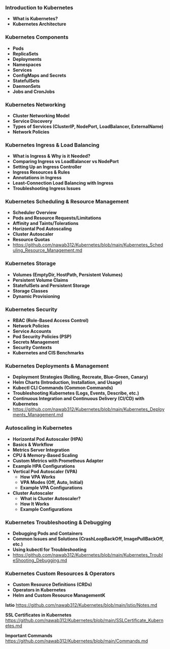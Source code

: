 ### Introduction to Kubernetes ###
- **What is Kubernetes?**
- **Kubernetes Architecture**

### Kubernetes Components ###
- **Pods**
- **ReplicaSets**
- **Deployments**
- **Namespaces**
- **Services**
- **ConfigMaps and Secrets**
- **StatefulSets**
- **DaemonSets**
- **Jobs and CronJobs**

### Kubernetes Networking ###
- **Cluster Networking Model**
- **Service Discovery**
- **Types of Services (ClusterIP, NodePort, LoadBalancer, ExternalName)**
- **Network Policies**

### Kubernetes Ingress & Load Balancing ###
- **What is Ingress & Why is it Needed?**
- **Comparing Ingress vs LoadBalancer vs NodePort**
- **Setting Up an Ingress Controller**
- **Ingress Resources & Rules**
- **Annotations in Ingress**
- **Least-Connection Load Balancing with Ingress**
- **Troubleshooting Ingress Issues**

### Kubernetes Scheduling & Resource Management ###
- **Scheduler Overview**
- **Pods and Resource Requests/Limitations**
- **Affinity and Taints/Tolerations**
- **Horizontal Pod Autoscaling**
- **Cluster Autoscaler**
- **Resource Quotas**
- https://github.com/nawab312/Kubernetes/blob/main/Kubernetes_Scheduling_Resource_Management.md

### Kubernetes Storage ###
- **Volumes (EmptyDir, HostPath, Persistent Volumes)**
- **Persistent Volume Claims**
- **StatefulSets and Persistent Storage**
- **Storage Classes**
- **Dynamic Provisioning**

### Kubernetes Security ###
- **RBAC (Role-Based Access Control)**
- **Network Policies**
- **Service Accounts**
- **Pod Security Policies (PSP)**
- **Secrets Management**
- **Security Contexts**
- **Kubernetes and CIS Benchmarks**

### Kubernetes Deployments & Management ###
- **Deployment Strategies (Rolling, Recreate, Blue-Green, Canary)**
- **Helm Charts (Introduction, Installation, and Usage)**
- **Kubectl CLI Commands (Common Commands)**
- **Troubleshooting Kubernetes (Logs, Events, Describe, etc.)**
- **Continuous Integration and Continuous Delivery (CI/CD) with Kubernetes**
- https://github.com/nawab312/Kubernetes/blob/main/Kubernetes_Deployments_Management.md

### Autoscaling in Kubernetes ###
- **Horizontal Pod Autoscaler (HPA)**
 - **Basics & Workflow**
 - **Metrics Server Integration**
 - **CPU & Memory-Based Scaling**
 - **Custom Metrics with Prometheus Adapter**
 - **Example HPA Configurations**
- **Vertical Pod Autoscaler (VPA)**
  - **How VPA Works**
  - **VPA Modes (Off, Auto, Initial)**
  - **Example VPA Configurations**
- **Cluster Autoscaler**
  - **What is Cluster Autoscaler?**
  - **How It Works**
  - **Example Configurations**   
      
### Kubernetes Troubleshooting & Debugging ###
- **Debugging Pods and Containers**
- **Common Issues and Solutions (CrashLoopBackOff, ImagePullBackOff, etc.)**
- **Using kubectl for Troubleshooting**
- https://github.com/nawab312/Kubernetes/blob/main/Kubernetes_TroubleShooting_Debugging.md

### Kubernetes Custom Resources & Operators ###
- **Custom Resource Definitions (CRDs)**
- **Operators in Kubernetes**
- **Helm and Custom Resource ManagementK**


**Istio** https://github.com/nawab312/Kubernetes/blob/main/Istio/Notes.md

**SSL Certificates in Kubernetes** https://github.com/nawab312/Kubernetes/blob/main/SSLCertificate_Kubernetes.md

**Important Commands** https://github.com/nawab312/Kubernetes/blob/main/Commands.md







